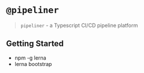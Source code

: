 # `@pipeliner`

> `pipeliner` - a Typescript CI/CD pipeline platform

## Getting Started

- npm -g lerna
- lerna bootstrap
